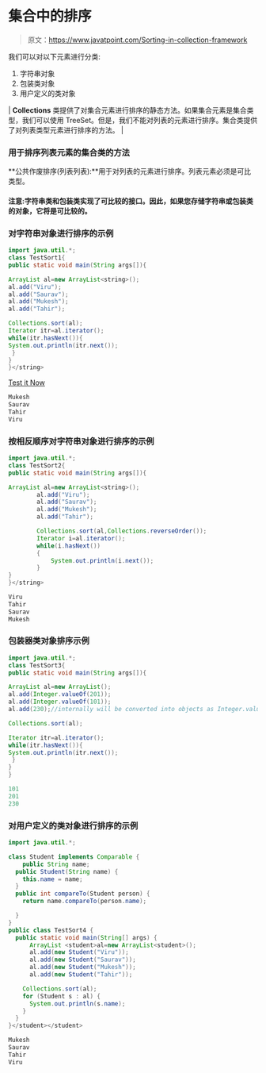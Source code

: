 # 集合中的排序

> 原文：<https://www.javatpoint.com/Sorting-in-collection-framework>

我们可以对以下元素进行分类:

1.  字符串对象
2.  包装类对象
3.  用户定义的类对象

| **Collections** 类提供了对集合元素进行排序的静态方法。如果集合元素是集合类型，我们可以使用 TreeSet。但是，我们不能对列表的元素进行排序。集合类提供了对列表类型元素进行排序的方法。 |

### 用于排序列表元素的集合类的方法

**公共作废排序(列表列表):**用于对列表的元素进行排序。列表元素必须是可比类型。

#### 注意:字符串类和包装类实现了可比较的接口。因此，如果您存储字符串或包装类的对象，它将是可比较的。

### 对字符串对象进行排序的示例

```java
import java.util.*;
class TestSort1{
public static void main(String args[]){

ArrayList al=new ArrayList<string>();
al.add("Viru");
al.add("Saurav");
al.add("Mukesh");
al.add("Tahir");

Collections.sort(al);
Iterator itr=al.iterator();
while(itr.hasNext()){
System.out.println(itr.next());
 }
}
}</string> 
```

[Test it Now](https://www.javatpoint.com/opr/test.jsp?filename=TestSort1)

```java
Mukesh
Saurav
Tahir
Viru

```

### 按相反顺序对字符串对象进行排序的示例

```java
import java.util.*;
class TestSort2{
public static void main(String args[]){

ArrayList al=new ArrayList<string>();
		al.add("Viru");  
		al.add("Saurav");  
		al.add("Mukesh");  
		al.add("Tahir"); 

		Collections.sort(al,Collections.reverseOrder());
	    Iterator i=al.iterator();
	    while(i.hasNext())
	    {
	    	System.out.println(i.next());
	    }
}
}</string> 
```

```java
Viru
Tahir
Saurav
Mukesh

```

### 包装器类对象排序示例

```java
import java.util.*;
class TestSort3{
public static void main(String args[]){

ArrayList al=new ArrayList();
al.add(Integer.valueOf(201));
al.add(Integer.valueOf(101));
al.add(230);//internally will be converted into objects as Integer.valueOf(230)

Collections.sort(al);

Iterator itr=al.iterator();
while(itr.hasNext()){
System.out.println(itr.next());
 }
}
}

```

```java
101
201
230

```

### 对用户定义的类对象进行排序的示例

```java
import java.util.*;

class Student implements Comparable {
	public String name;
  public Student(String name) {
    this.name = name;
  }
  public int compareTo(Student person) {
    return name.compareTo(person.name);

  } 
}
public class TestSort4 {
  public static void main(String[] args) {
	  ArrayList <student>al=new ArrayList<student>();
	  al.add(new Student("Viru"));
	  al.add(new Student("Saurav"));
	  al.add(new Student("Mukesh"));
	  al.add(new Student("Tahir"));

    Collections.sort(al);
    for (Student s : al) {
      System.out.println(s.name);
    }
  }
}</student></student> 
```

```java
Mukesh
Saurav
Tahir
Viru

```
